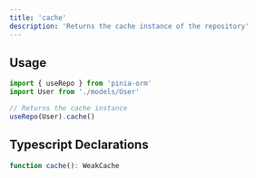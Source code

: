 ```yaml
---
title: 'cache'
description: 'Returns the cache instance of the repository'
---
```


## Usage

````js
import { useRepo } from 'pinia-orm'
import User from './models/User'

// Returns the cache instance
useRepo(User).cache()
````

## Typescript Declarations

````ts
function cache(): WeakCache
````
